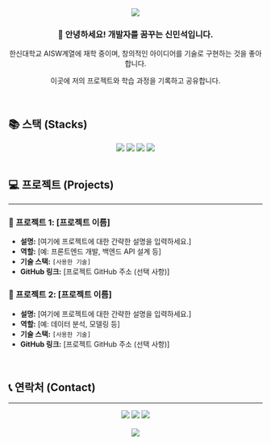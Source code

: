 <div align="center">
  <img src="https://capsule-render.vercel.app/api?type=waving&color=auto&height=200&section=header&text=Minseok%20Shin&fontSize=90" />
</div>

<div align="center">
  
### 👋 안녕하세요! 개발자를 꿈꾸는 신민석입니다.
  
<p>한신대학교 AISW계열에 재학 중이며, 창의적인 아이디어를 기술로 구현하는 것을 좋아합니다.</p>
<p>이곳에 저의 프로젝트와 학습 과정을 기록하고 공유합니다.</p>

</div>

<br>

## 📚 스택 (Stacks)
<!-- 여기에 사용하시는 기술 스택의 아이콘을 추가해 보세요. 예: https://shields.io/ -->
<div align="center">
  <img src="https://img.shields.io/badge/Python-3776AB?style=for-the-badge&logo=python&logoColor=white"> 
  <img src="https://img.shields.io/badge/JavaScript-F7DF1E?style=for-the-badge&logo=javascript&logoColor=black">
  <img src="https://img.shields.io/badge/HTML5-E34F26?style=for-the-badge&logo=html5&logoColor=white">
  <img src="https://img.shields.io/badge/CSS3-1572B6?style=for-the-badge&logo=css3&logoColor=white">
  <br>
  <!-- 추가하고 싶은 다른 기술 스택을 여기에 추가하세요. -->
</div>

<br>

## 💻 프로젝트 (Projects)

---

### 🔹 프로젝트 1: [프로젝트 이름]
- **설명:** [여기에 프로젝트에 대한 간략한 설명을 입력하세요.]
- **역할:** [예: 프론트엔드 개발, 백엔드 API 설계 등]
- **기술 스택:** `[사용한 기술]`
- **GitHub 링크:** [프로젝트 GitHub 주소 (선택 사항)]

### 🔹 프로젝트 2: [프로젝트 이름]
- **설명:** [여기에 프로젝트에 대한 간략한 설명을 입력하세요.]
- **역할:** [예: 데이터 분석, 모델링 등]
- **기술 스택:** `[사용한 기술]`
- **GitHub 링크:** [프로젝트 GitHub 주소 (선택 사항)]

<!-- 더 많은 프로젝트를 추가할 수 있습니다. -->

<br>

## 📞 연락처 (Contact)

---

<div align="center">
  <a href="mailto:[smseok0104@gmail.com]"><img src="https://img.shields.io/badge/Email-ea4335?style=for-the-badge&logo=gmail&logoColor=white"></a>
  <a href="[https://github.com/hamsdgfh]"><img src="https://img.shields.io/badge/GitHub-181717?style=for-the-badge&logo=github&logoColor=white"></a>
  <a href="[여기에 블로그 주소를 입력하세요]"><img src="https://img.shields.io/badge/Blog-20c997?style=for-the-badge&logo=blogger&logoColor=white"></a>
</div>

<br>

<div align="center">
  <img src="https://capsule-render.vercel.app/api?type=rect&color=auto&height=100&section=footer" />
</div>
